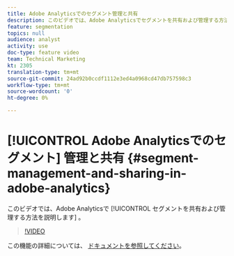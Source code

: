 ```yaml
---
title: Adobe Analyticsでのセグメント管理と共有
description: このビデオでは、Adobe Analyticsでセグメントを共有および管理する方法を説明します。
feature: segmentation
topics: null
audience: analyst
activity: use
doc-type: feature video
team: Technical Marketing
kt: 2305
translation-type: tm+mt
source-git-commit: 24ad92b0ccdf1112e3ed4a0968cd47db757598c3
workflow-type: tm+mt
source-wordcount: '0'
ht-degree: 0%

---
```



# [!UICONTROL Adobe Analyticsでのセグメント] 管理と共有 {#segment-management-and-sharing-in-adobe-analytics}

このビデオでは、Adobe Analyticsで [!UICONTROL セグメントを共有および管理する方法を説明します] 。

>[!VIDEO](https://video.tv.adobe.com/v/25402/?quality=12)

この機能の詳細については、 [ドキュメントを参照してください](https://marketing.adobe.com/resources/help/ja_JP/analytics/segment/seg_manage.html)。

